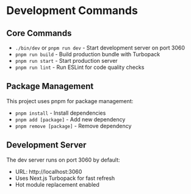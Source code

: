 # Development Commands

## Core Commands
- `./bin/dev` or `pnpm run dev` - Start development server on port 3060
- `pnpm run build` - Build production bundle with Turbopack
- `pnpm run start` - Start production server
- `pnpm run lint` - Run ESLint for code quality checks

## Package Management
This project uses pnpm for package management:
- `pnpm install` - Install dependencies
- `pnpm add [package]` - Add new dependency
- `pnpm remove [package]` - Remove dependency

## Development Server
The dev server runs on port 3060 by default:
- URL: http://localhost:3060
- Uses Next.js Turbopack for fast refresh
- Hot module replacement enabled